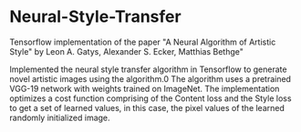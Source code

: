 # Neural-Style-Transfer
Tensorflow implementation of the paper "A Neural Algorithm of Artistic Style" by Leon A. Gatys, Alexander S. Ecker, Matthias Bethge"

Implemented the neural style transfer algorithm in Tensorflow to generate novel artistic images using the algorithm.0 The algorithm uses a pretrained VGG-19 network with weights trained on ImageNet. The implementation optimizes a cost function comprising of the Content loss and the Style loss to get a set of learned values, in this case, the pixel values of the learned randomly initialized image.
